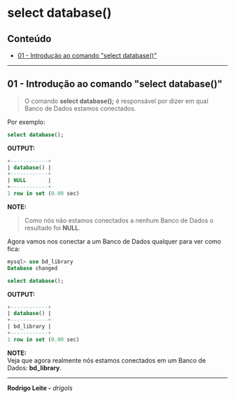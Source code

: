 # select database()

## Conteúdo

 - [01 - Introdução ao comando "select database()"](#intro)

---

<div id="intro"></div>

## 01 - Introdução ao comando "select database()"

> O comando **select database();** é responsável por dizer em qual Banco de Dados estamos conectados.

Por exemplo:

```sql
select database();
```

**OUTPUT:**  
```sql
+------------+
| database() |
+------------+
| NULL       |
+------------+
1 row in set (0.00 sec)
```

**NOTE:**  
> Como nós não estamos conectados a nenhum Banco de Dados o resultado foi **NULL**.

Agora vamos nos conectar a um Banco de Dados qualquer para ver como fica:

```sql
mysql> use bd_library
Database changed
```

```sql
select database();
```

**OUTPUT:**  
```sql
+------------+
| database() |
+------------+
| bd_library |
+------------+
1 row in set (0.00 sec)
```

**NOTE:**  
Veja que agora realmente nós estamos conectados em um Banco de Dados: **bd_library**.

---

**Rodrigo Leite -** *drigols*
